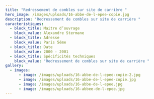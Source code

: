 ```yaml
---
title: "Redressement de combles sur site de carrière "
hero_image: /images/uploads/16-abbe-de-l-epee-copie.jpg
description: "Redressement de combles sur site de carrière "
caracteristiques:
  - block_title: Maitre d’ouvrage
    block_value: Alexandre Stermane
  - block_title: Adresse
    block_value: Paris 5éme
  - block_title: Date
    block_value: 2000 - 2001
  - block_title: Spécificités techniques
    block_value: "Redressement de combles sur site de carrière "
gallery:
  - images:
      - image: /images/uploads/16-abbe-de-l-epee-copie-2.jpg
      - image: /images/uploads/16-abbe-de-l-epee-copie.jpg
      - image: /images/uploads/16-abbe-de-l-epee.jpg
      - image: /images/uploads/16-abbee-de-l-epee.jpg
---
```


